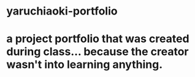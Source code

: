 # yaruchiaoki-portfolio
# a project portfolio that was created during class... because the creator wasn't into learning anything.
